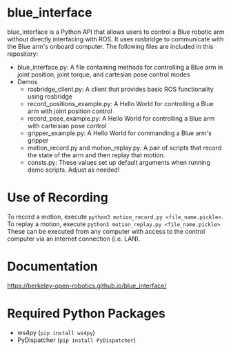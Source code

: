 # blue_interface
blue_interface is a Python API that allows users to control a Blue robotic arm without directly interfacing with ROS. It uses rosbridge to communicate with the Blue arm's onboard computer. The following files are included in this repository:
  - blue_interface.py: A file containing methods for controlling a Blue arm in joint position, joint torque, and cartesian pose control modes
  - Demos
    - rosbridge_client.py: A client that provides basic ROS functionality using rosbridge
    - record_positions_example.py: A Hello World for controlling a Blue arm with joint position control
    - record_pose_example.py: A Hello World for controlling a Blue arm with carteisian pose control
    - gripper_example.py: A Hello World for commanding a Blue arm's gripper
    - motion_record.py and motion_replay.py: A pair of scripts that record the state of the arm and then replay that motion.
    - consts.py: These values set up default arguments when running demo scripts. Adjust as needed!
    
# Use of Recording
To record a motion, execute `python3 motion_record.py <file_name.pickle>`. To replay a motion, execute `python3 motion_replay.py <file_name.pickle>`. These can be executed from any computer with access to the control computer via an internet connection (i.e. LAN).

# Documentation
https://berkeley-open-robotics.github.io/blue_interface/

# Required Python Packages
  - ws4py (`pip install ws4py`)
  - PyDispatcher (`pip install PyDispatcher`)
  
